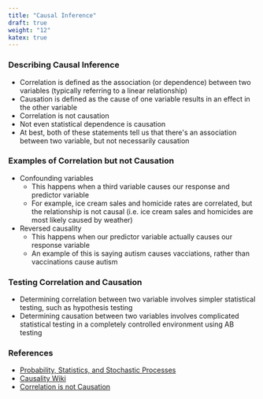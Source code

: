 ```yaml
---
title: "Causal Inference"
draft: true
weight: "12"
katex: true
---
```


### Describing Causal Inference
- Correlation is defined as the association (or dependence) between two variables (typically referring to a linear relationship)
- Causation is defined as the cause of one variable results in an effect in the other variable
- Correlation is not causation
- Not even statistical dependence is causation
- At best, both of these statements tell us that there's an association between two variable, but not necessarily causation

### Examples of Correlation but not Causation
- Confounding variables
	- This happens when a third variable causes our response and predictor variable
	- For example, ice cream sales and homicide rates are correlated, but the relationship is not causal (i.e. ice cream sales and homicides are most likely caused by weather)
- Reversed causality
	- This happens when our predictor variable actually causes our response variable
	- An example of this is saying autism causes vacciations, rather than vaccinations cause autism

### Testing Correlation and Causation
- Determining correlation between two variable involves simpler statistical testing, such as hypothesis testing
- Determining causation between two variables involves complicated statistical testing in a completely controlled environment using AB testing

### References
- [Probability, Statistics, and Stochastic Processes](http://bactra.org/prob-notes/srl.pdf)
- [Causality Wiki](https://en.wikipedia.org/wiki/Causality)
- [Correlation is not Causation](https://rationalwiki.org/wiki/Correlation_does_not_imply_causation)
